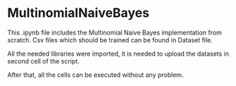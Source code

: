 # MultinomialNaiveBayes

This .ipynb file includes the Multinomial Naive Bayes implementation from scratch. Csv files which should be trained can be found in Dataset file.

All the needed libraries were imported, it is needed to upload the datasets in second cell of the script.

After that, all the cells can be executed without any problem.
